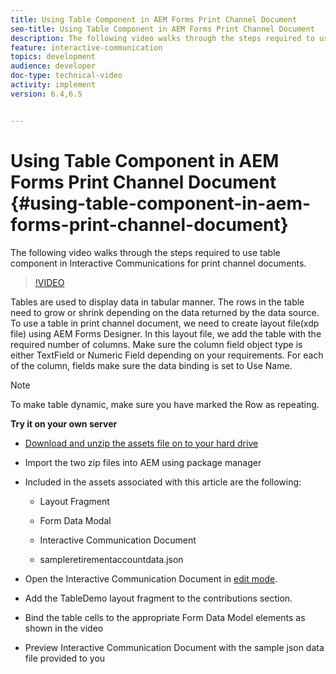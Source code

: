 ```yaml
---
title: Using Table Component in AEM Forms Print Channel Document
seo-title: Using Table Component in AEM Forms Print Channel Document
description: The following video walks through the steps required to use table component in Interactive Communications for print channel documents.
feature: interactive-communication
topics: development
audience: developer
doc-type: technical-video
activity: implement
version: 6.4,6.5


---
```


# Using Table Component in AEM Forms Print Channel Document {#using-table-component-in-aem-forms-print-channel-document}

The following video walks through the steps required to use table component in Interactive Communications for print channel documents.

>[!VIDEO](https://video.tv.adobe.com/v/27769?quality=9)

Tables are used to display data in tabular manner. The rows in the table need to grow or shrink depending on the data returned by the data source. To use a table in print channel document, we need to create layout file(xdp file) using AEM Forms Designer. In this layout file, we add the table with the required number of columns. Make sure the column field object type is either TextField or Numeric Field depending on your requirements. For each of the column, fields make sure the data binding is set to Use Name.

>[!NOTE]
To make table dynamic, make sure you have marked the Row as repeating.

**Try it on your own server**

* [Download and unzip the assets file on to your hard drive](assets/usingtablesinprintchannel.zip)

* Import the two zip files into AEM using package manager 

* Included in the assets associated with this article are the following:

    * Layout Fragment

    * Form Data Modal

    * Interactive Communication Document
    * sampleretirementaccountdata.json

* Open the Interactive Communication Document in [edit mode](http://localhost:4502/editor.html/content/forms/af/401kstatement/tablesinprintdocument/channels/print.html).

* Add the TableDemo layout fragment to the contributions section.
* Bind the table cells to the appropriate Form Data Model elements as shown in the video

* Preview Interactive Communication Document with the sample json data file provided to you

